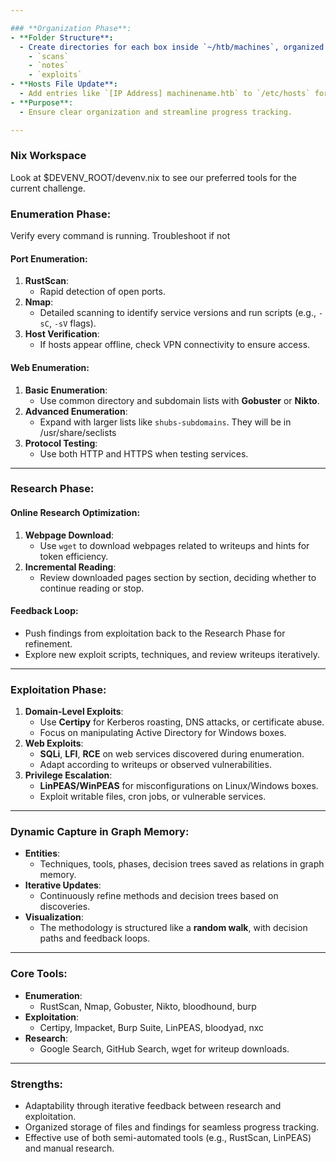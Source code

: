 ```yaml
---

### **Organization Phase**:
- **Folder Structure**:
  - Create directories for each box inside `~/htb/machines`, organized into subfolders for:
    - `scans`
    - `notes`
    - `exploits`
- **Hosts File Update**:
  - Add entries like `[IP Address] machinename.htb` to `/etc/hosts` for easier resolution.
- **Purpose**:
  - Ensure clear organization and streamline progress tracking.

---
```


### Nix Workspace
Look at $DEVENV_ROOT/devenv.nix to see our preferred tools for the current challenge.

### **Enumeration Phase**:
Verify every command is running. Troubleshoot if not
#### **Port Enumeration**:
1. **RustScan**:
   - Rapid detection of open ports.
2. **Nmap**:
   - Detailed scanning to identify service versions and run scripts (e.g., `-sC`, `-sV` flags).
3. **Host Verification**:
   - If hosts appear offline, check VPN connectivity to ensure access.

#### **Web Enumeration**:
1. **Basic Enumeration**:
   - Use common directory and subdomain lists with **Gobuster** or **Nikto**.
2. **Advanced Enumeration**:
   - Expand with larger lists like `shubs-subdomains`. They will be in /usr/share/seclists
3. **Protocol Testing**:
   - Use both HTTP and HTTPS when testing services.

---

### **Research Phase**:
#### **Online Research Optimization**:
1. **Webpage Download**:
   - Use `wget` to download webpages related to writeups and hints for token efficiency.
2. **Incremental Reading**:
   - Review downloaded pages section by section, deciding whether to continue reading or stop.

#### **Feedback Loop**:
- Push findings from exploitation back to the Research Phase for refinement.
- Explore new exploit scripts, techniques, and review writeups iteratively.

---

### **Exploitation Phase**:
1. **Domain-Level Exploits**:
   - Use **Certipy** for Kerberos roasting, DNS attacks, or certificate abuse.
   - Focus on manipulating Active Directory for Windows boxes.
2. **Web Exploits**:
   - **SQLi**, **LFI**, **RCE** on web services discovered during enumeration.
   - Adapt according to writeups or observed vulnerabilities.
3. **Privilege Escalation**:
   - **LinPEAS/WinPEAS** for misconfigurations on Linux/Windows boxes.
   - Exploit writable files, cron jobs, or vulnerable services.

---

### **Dynamic Capture in Graph Memory**:
- **Entities**:
  - Techniques, tools, phases, decision trees saved as relations in graph memory.
- **Iterative Updates**:
  - Continuously refine methods and decision trees based on discoveries.
- **Visualization**:
  - The methodology is structured like a **random walk**, with decision paths and feedback loops.

---

### Core Tools:
- **Enumeration**:
  - RustScan, Nmap, Gobuster, Nikto, bloodhound, burp
- **Exploitation**:
  - Certipy, Impacket, Burp Suite, LinPEAS, bloodyad, nxc
- **Research**:
  - Google Search, GitHub Search, wget for writeup downloads.

---

### Strengths:
- Adaptability through iterative feedback between research and exploitation.
- Organized storage of files and findings for seamless progress tracking.
- Effective use of both semi-automated tools (e.g., RustScan, LinPEAS) and manual research.


